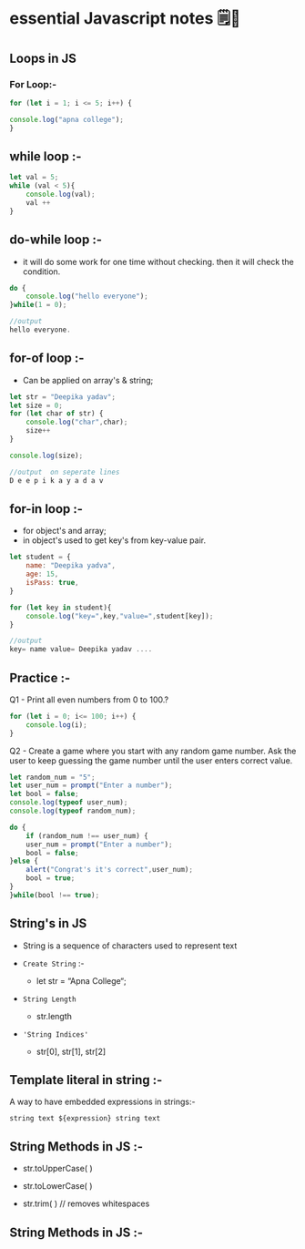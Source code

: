 # __essential Javascript notes__ 🗒️📝


## __Loops in JS__
### __For Loop:-__

```javascript 
for (let i = 1; i <= 5; i++) {

console.log("apna college");
}
```
## __while loop__ :-

```javascript 
let val = 5;
while (val < 5){
    console.log(val);
    val ++
}
```
## __do-while loop__ :-
- it will do some work for one time without checking. then it will check the condition.

```javascript 
do {
    console.log("hello everyone");
}while(1 = 0);

//output 
hello everyone.
```

## __for-of loop__ :-
- Can be applied on array's & string;

```js
let str = "Deepika yadav";
let size = 0;
for (let char of str) {
    console.log("char",char);
    size++
}

console.log(size);

//output  on seperate lines
D e e p i k a y a d a v
```
## __for-in loop__ :-

- for object's and array;
- in object's used to get key's from key-value pair.

```js
let student = {
    name: "Deepika yadva",
    age: 15,
    isPass: true,
}

for (let key in student){
    console.log("key=",key,"value=",student[key]);
}

//output 
key= name value= Deepika yadav ....
```
## __Practice__ :-
Q1 - Print all even numbers from 0 to 100.?

```js 
for (let i = 0; i<= 100; i++) {
    console.log(i);
}
```

Q2 - Create a game where you start with any random game number. Ask the user to keep
guessing the game number until the user enters correct value.

```js
let random_num = "5";
let user_num = prompt("Enter a number");
let bool = false;
console.log(typeof user_num);
console.log(typeof random_num);

do {
    if (random_num !== user_num) {
    user_num = prompt("Enter a number");
    bool = false;
}else {
    alert("Congrat's it's correct",user_num);
    bool = true;
}
}while(bool !== true);
```
## String's in JS
- String is a sequence of characters used to represent text

- `Create String` :-
  +  let str = “Apna College“;

- `String Length`
  + str.length

- `'String Indices'`
  + str[0], str[1], str[2]


## __Template literal in string__ :-

A way to have embedded expressions in strings:-

`string text ${expression} string text`

## __String Methods in JS__ :-
- str.toUpperCase( )

- str.toLowerCase( )

- str.trim( ) // removes whitespaces

## __String Methods in JS__ :-
